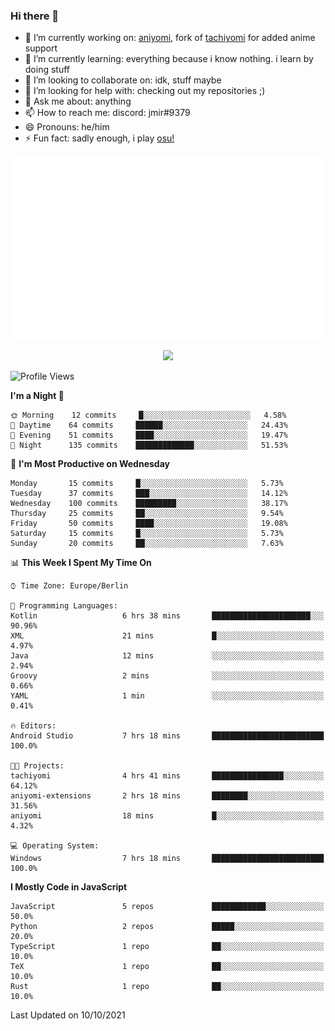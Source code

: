 ### Hi there 👋



<!--
**jmir1/jmir1** is a ✨ _special_ ✨ repository because its `README.md` (this file) appears on your GitHub profile.

Here are some ideas to get you started:
-->
- 🔭 I’m currently working on: [aniyomi](https://github.com/jmir1/aniyomi), fork of [tachiyomi](https://github.com/tachiyomiorg/tachiyomi) for added anime support
- 🌱 I’m currently learning: everything because i know nothing. i learn by doing stuff
- 👯 I’m looking to collaborate on: idk, stuff maybe
- 🤔 I’m looking for help with: checking out my repositories ;)
- 💬 Ask me about: anything
- 📫 How to reach me: discord: jmir#9379
- 😄 Pronouns: he/him
- ⚡ Fun fact: sadly enough, i play [osu!](https://osu.ppy.sh/users/18018426)  
<div>
	<p align="center">
		<a href="https://github.com/jmir1?tab=repositories" target="_blank" rel="noopener"><img src="https://github.com/jmir1/github-stats/blob/master/generated/overview.svg"></a>
	</p>
	<p align="center">
		<a href="https://github.com/search?o=desc&q=author%3Ajmir1&s=committer-date&type=Commits" target="_blank" rel="noopener"><img src="https://github-readme-streak-stats.herokuapp.com/?user=jmir1"></a>
	</p>
</div>

<!--START_SECTION:waka-->
![Profile Views](http://img.shields.io/badge/Profile%20Views-0-blue)

**I'm a Night 🦉** 

```text
🌞 Morning    12 commits     █░░░░░░░░░░░░░░░░░░░░░░░░   4.58% 
🌆 Daytime    64 commits     ██████░░░░░░░░░░░░░░░░░░░   24.43% 
🌃 Evening    51 commits     ████░░░░░░░░░░░░░░░░░░░░░   19.47% 
🌙 Night      135 commits    █████████████░░░░░░░░░░░░   51.53%

```
📅 **I'm Most Productive on Wednesday** 

```text
Monday       15 commits     █░░░░░░░░░░░░░░░░░░░░░░░░   5.73% 
Tuesday      37 commits     ███░░░░░░░░░░░░░░░░░░░░░░   14.12% 
Wednesday    100 commits    █████████░░░░░░░░░░░░░░░░   38.17% 
Thursday     25 commits     ██░░░░░░░░░░░░░░░░░░░░░░░   9.54% 
Friday       50 commits     ████░░░░░░░░░░░░░░░░░░░░░   19.08% 
Saturday     15 commits     █░░░░░░░░░░░░░░░░░░░░░░░░   5.73% 
Sunday       20 commits     ██░░░░░░░░░░░░░░░░░░░░░░░   7.63%

```


📊 **This Week I Spent My Time On** 

```text
⌚︎ Time Zone: Europe/Berlin

💬 Programming Languages: 
Kotlin                   6 hrs 38 mins       ██████████████████████░░░   90.96% 
XML                      21 mins             █░░░░░░░░░░░░░░░░░░░░░░░░   4.97% 
Java                     12 mins             ░░░░░░░░░░░░░░░░░░░░░░░░░   2.94% 
Groovy                   2 mins              ░░░░░░░░░░░░░░░░░░░░░░░░░   0.66% 
YAML                     1 min               ░░░░░░░░░░░░░░░░░░░░░░░░░   0.41%

🔥 Editors: 
Android Studio           7 hrs 18 mins       █████████████████████████   100.0%

🐱‍💻 Projects: 
tachiyomi                4 hrs 41 mins       ████████████████░░░░░░░░░   64.12% 
aniyomi-extensions       2 hrs 18 mins       ████████░░░░░░░░░░░░░░░░░   31.56% 
aniyomi                  18 mins             █░░░░░░░░░░░░░░░░░░░░░░░░   4.32%

💻 Operating System: 
Windows                  7 hrs 18 mins       █████████████████████████   100.0%

```

**I Mostly Code in JavaScript** 

```text
JavaScript               5 repos             ████████████░░░░░░░░░░░░░   50.0% 
Python                   2 repos             █████░░░░░░░░░░░░░░░░░░░░   20.0% 
TypeScript               1 repo              ██░░░░░░░░░░░░░░░░░░░░░░░   10.0% 
TeX                      1 repo              ██░░░░░░░░░░░░░░░░░░░░░░░   10.0% 
Rust                     1 repo              ██░░░░░░░░░░░░░░░░░░░░░░░   10.0%

```



 Last Updated on 10/10/2021
<!--END_SECTION:waka-->
